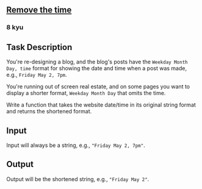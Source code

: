 <h2><a href=https://www.codewars.com/kata/56b0ff16d4aa33e5bb00008e/train/javascript target="_blank">Remove the time</a></h2><h3>8 kyu</h3><h2 id="task-description">Task Description</h2><p>You're re-designing a blog, and the blog's posts have the <code>Weekday Month Day, time</code> format for showing the date and time when a post was made, e.g., <code>Friday May 2, 7pm</code>.</p><p>You're running out of screen real estate, and on some pages you want to display a shorter format, <code>Weekday Month Day</code> that omits the time.</p><p>Write a function that takes the website date/time in its original string format and returns the shortened format.</p><h2 id="input">Input</h2><p>Input will always be a string, e.g., <code>"Friday May 2, 7pm"</code>.&nbsp;</p><h2 id="output">Output</h2><p>Output will be the shortened string, e.g., <code>"Friday May 2"</code>.</p>